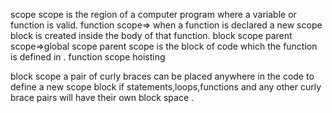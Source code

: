 scope
scope is the region of a computer program where a variable or function is valid.
function scope=> when a function is declared a new scope block is created inside the body of that function.
block scope
parent scope=>global scope
parent scope is the block of code which the function is defined in .
function scope hoisting
<script>
        example = 5;
        console.log(example);output is 5 
        var example; //its only declaring here but got output brfore..
</script>
block scope
a pair of curly braces can be placed anywhere in the code to define a new scope block 
if statements,loops,functions and any other curly brace pairs will have their own block space  .
